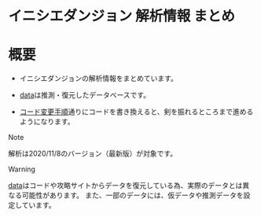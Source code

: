 # イニシエダンジョン 解析情報 まとめ

# 概要
- イニシエダンジョンの解析情報をまとめています。

- [data](/data)は推測・復元したデータベースです。
- [コード変更手順](/src/コード変更手順.md)通りにコードを書き換えると、剣を振れるところまで進めるようになります。

> [!Note]
> 解析は2020/11/8のバージョン（最新版）が対象です。

> [!Warning]
> [data](/data)はコードや攻略サイトからデータを復元している為、実際のデータとは異なる可能性があります。
> また、一部のデータには、仮データや推測データを設定しています。
